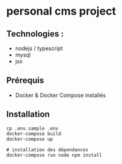 # personal cms project

## Technologies :

- nodejs / typescript
- mysql
- jsx

## Prérequis

- Docker & Docker Compose installés

## Installation

```shell
cp .env.sample .env
docker-compose build
docker-compose up

# installation des dépendances
docker-compose run node npm install
```